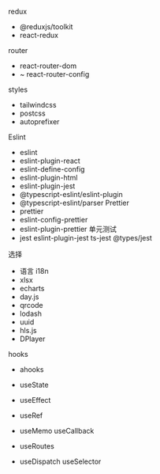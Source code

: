 redux
  - @reduxjs/toolkit 
  - react-redux

router
  - react-router-dom
  -  ~ react-router-config

styles
  - tailwindcss
  - postcss 
  - autoprefixer

Eslint
  - eslint
  - eslint-plugin-react
  - eslint-define-config
  - eslint-plugin-html
  - eslint-plugin-jest
  - @typescript-eslint/eslint-plugin
  - @typescript-eslint/parser
Prettier
  - prettier 
  - eslint-config-prettier
  - eslint-plugin-prettier 
单元测试
   - jest eslint-plugin-jest ts-jest @types/jest

选择
  - 语言 i18n
  - xlsx
  - echarts
  - day.js
  - qrcode
  - lodash
  - uuid
  - hls.js
  - DPlayer





hooks
  - ahooks

  - useState  
  - useEffect 
  - useRef 
  - useMemo useCallback

  - useRoutes
  - useDispatch  useSelector